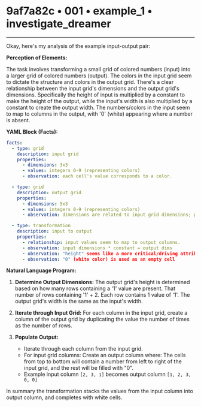 # 9af7a82c • 001 • example_1 • investigate_dreamer

---
Okay, here's my analysis of the example input-output pair:

**Perception of Elements:**

The task involves transforming a small grid of colored numbers (input) into a larger grid of colored numbers (output). The colors in the input grid seem to dictate the structure and colors in the output grid. There's a clear relationship between the input grid's dimensions and the output grid's dimensions. Specifically the height of input is multiplied by a constant to make the height of the output, while the input's width is also multiplied by a constant to create the output width. The numbers/colors in the input seem to map to columns in the output, with '0' (white) appearing where a number is absent.

**YAML Block (Facts):**



```yaml
facts:
  - type: grid
    description: input grid
    properties:
      - dimensions: 3x3
      - values: integers 0-9 (representing colors)
      - observation: each cell's value corresponds to a color.

  - type: grid
    description: output grid
    properties:
      - dimensions: 5x3
      - values: integers 0-9 (representing colors)
      - observation: dimensions are related to input grid dimensions; presence of '0' values.

  - type: transformation
    description: input to output
    properties:
      - relationship: input values seem to map to output columns.
      - observation: input dimensions * constant = output dims
      - observation: "height" seems like a more critical/driving attribute than "width"
      - observation: "0" (white color) is used as an empty cell

```



**Natural Language Program:**

1.  **Determine Output Dimensions:** The output grid's height is determined based on how many rows containing a '1' value are present. That number of rows containing '1' + 2. Each row contains 1 value of '1'. The output grid's width is the same as the input's width.

2.  **Iterate through Input Grid:** For each column in the input grid, create a column of the output grid by duplicating the value the number of times as the number of rows.

3.  **Populate Output:**
    *   Iterate through each column from the input grid.
    *   For input grid columns: Create an output column where: The cells from top to bottom will contain a number from left to right of the input grid, and the rest will be filled with "0".
    *   Example input column `[2, 3, 1]` becomes output column `[1, 2, 3, 0, 0]`

In summary the transformation stacks the values from the input column into output column, and completes with white cells.

